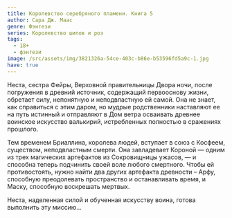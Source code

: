 ```yaml
---
title: Королевство серебряного пламени. Книга 5
author: Сара Дж. Маас
genre: Фэнтези
series: Королевство шипов и роз
tags:
  - 18+
  - фэнтези
image: /src/assets/img/3821326a-54ce-403c-b86e-b53596fd5a9c-1.jpg
have: true
---
```

Неста, сестра Фейры, Верховной правительницы Двора ночи, после погружения в древний источник, содержащий первооснову жизни, обретает силу, непонятную и неподвластную ей самой. Она не знает, как справиться с этим даром, но мудрые родственники наставляют ее на путь истинный и отправляют в Дом ветра осваивать древнее воинское искусство валькирий, истребленных полностью в сражениях прошлого.

Тем временем Бриаллина, королева людей, вступает в союз с Косфеем, существом, неподвластным смерти. Она завладевает Короной — одним из трех магических артефактов из Сокровищницы ужасов, — и способна теперь подчинить своей воле любого смертного. Чтобы ей противостоять, нужно найти два других артефакта древности – Арфу, способную преодолевать пространство и останавливать время, и Маску, способную воскрешать мертвых.

Неста, наделенная силой и обученная искусству воина, готова выполнить эту миссию…
